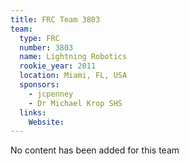 ```yaml
---
title: FRC Team 3803
team:
  type: FRC
  number: 3803
  name: Lightning Robotics
  rookie_year: 2011
  location: Miami, FL, USA
  sponsors:
    - jcpenney
    - Dr Michael Krop SHS
  links:
    Website: 
---
```

No content has been added for this team